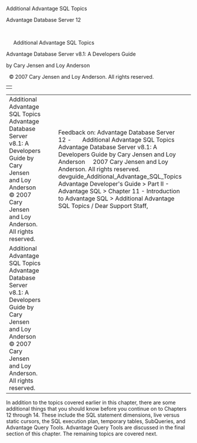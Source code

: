 Additional Advantage SQL Topics




Advantage Database Server 12  

 

     Additional Advantage SQL Topics

Advantage Database Server v8.1: A Developers Guide

by Cary Jensen and Loy Anderson

  © 2007 Cary Jensen and Loy Anderson. All rights reserved.

|  |
| --- |
|  |

|  |  |  |  |  |
| --- | --- | --- | --- | --- |
| Additional Advantage SQL Topics  Advantage Database Server v8.1: A Developers Guide  by Cary Jensen and Loy Anderson    © 2007 Cary Jensen and Loy Anderson. All rights reserved. |  |  | Feedback on: Advantage Database Server 12 -       Additional Advantage SQL Topics Advantage Database Server v8.1: A Developers Guide by Cary Jensen and Loy Anderson     2007 Cary Jensen and Loy Anderson. All rights reserved. devguide\_Additional\_Advantage\_SQL\_Topics Advantage Developer's Guide > Part II - Advantage SQL > Chapter 11 - Introduction to Advantage SQL > Additional Advantage SQL Topics / Dear Support Staff, |  |
| Additional Advantage SQL Topics  Advantage Database Server v8.1: A Developers Guide  by Cary Jensen and Loy Anderson    © 2007 Cary Jensen and Loy Anderson. All rights reserved. |  |  |  |  |

In addition to the topics covered earlier in this chapter, there are some additional things that you should know before you continue on to Chapters 12 through 14. These include the SQL statement dimensions, live versus static cursors, the SQL execution plan, temporary tables, SubQueries, and Advantage Query Tools. Advantage Query Tools are discussed in the final section of this chapter. The remaining topics are covered next.